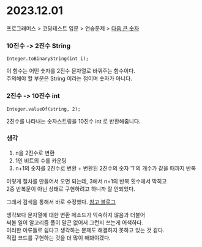 # 2023.12.01
프로그래머스 > 코딩테스트 입문 > 연습문제 > [다음 큰 숫자](https://school.programmers.co.kr/learn/courses/30/lessons/12911)

### 10진수 -> 2진수 String
```
Integer.toBinaryString(int i);
```
이 함수는 어떤 숫자를 2진수 문자열로 바꿔주는 함수이다.<br>
주의해야 할 부분은 String 이라는 점이며 숫자가 아니다.<br>

### 2진수 -> 10진수 int
```
Integer.valueOf(string, 2);
```
2진수를 나타내는 숫자스트링을 10진수 int 로 반환해줍니다.<br>

### 생각
1. n을 2진수로 변환
2. 1인 비트의 수를 카운팅
3. n+1의 숫자를 2진수로 변환 + 변환된 2진수의 숫자 '1'의 개수가 같을 때까지 반복

이렇게 절차를 만들어서 오면 되는데, 3에서 n+1의 반복 횟수에서 막히고<br>
2중 반복문이 아닌 상태로 구현하려고 하니까 잘 안되었다.<br>

그래서 검색을 통해서 바로 수정했다. [참고 블로그](https://fbtmdwhd33.tistory.com/240)

생각보다 문자열에 대한 변환 메소드가 익숙하지 않음과 더불어<br>
써볼 일이 알고리즘 풀이 말곤 없어서 그런지 쓰는게 어색하다.<br>
이러한 이류들로 쉽다고 생각하는 문제도 해결하지 못하고 있는 것 같다.<br>
직접 코드를 구현하는 것을 더 많이 해봐야겠다.